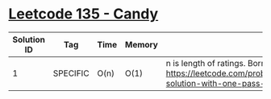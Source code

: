 # [Leetcode 135 - Candy](https://leetcode.com/problems/candy/)

| Solution ID | Tag | Time | Memory | Note |
| ----------- | --- | ---- | ------ | ---- |
| 1 | SPECIFIC | O(n) | O(1) | n is length of ratings. Borrow from: https://leetcode.com/problems/candy/discuss/135698/Simple-solution-with-one-pass-using-O(1)-space |
